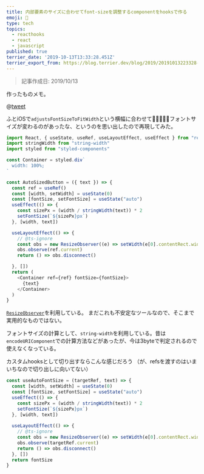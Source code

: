```yaml
---
title: 内部要素のサイズに合わせてfont-sizeを調整するcomponentをhooksで作る
emoji: 🍄
type: tech
topics:
  - reacthooks
  - react
  - javascript
published: true
terrier_date: '2019-10-13T13:33:28.451Z'
terrier_export_from: https://blog.terrier.dev/blog/2019/20191013223328-auto-adjust-font-size-with-react-hook
---
```


> 記事作成日: 2019/10/13

作ったものメモ。

@[tweet](https://twitter.com/terrierscript/status/1183039483702202368)

ふとiOSで`adjustsFontSizeToFitWidth`という横幅に合わせてフォントサイズが変わるのがあったな、というのを思い出したので再現してみた。

```js
import React, { useState, useRef, useLayoutEffect, useEffect } from "react"
import stringWidth from "string-width"
import styled from "styled-components"

const Container = styled.div`
  width: 100%;
`

const AutoSizedButton = ({ text }) => {
  const ref = useRef()
  const [width, setWidth] = useState(0)
  const [fontSize, setFontSize] = useState("auto")
  useEffect(() => {
    const sizePx = (width / stringWidth(text)) * 2
    setFontSize(`${sizePx}px`)
  }, [width, text])

  useLayoutEffect(() => {
    // @ts-ignore
    const obs = new ResizeObserver((e) => setWidth(e[0].contentRect.width))
    obs.observe(ref.current)
    return () => obs.disconnect()

  }, [])
  return (
    <Container ref={ref} fontSize={fontSize}>
      {text}
    </Container>
  )
}
```

[`ResizeObserver`](https://developer.mozilla.org/ja/docs/Web/API/ResizeObserver)を利用している。
まだこれも不安定なツールなので、そこまで実用的なものではない。

フォントサイズの計算として、`string-width`を利用している。昔は`encodeURIComponent`での計算方法などがあったが、今は3byteで判定されるので使えなくなっている。

カスタムhooksとして切り出すならこんな感じだろう
（が、refsを渡すのはいまいちなので切り出しに向いてない）

```js
const useAutoFontSize = (targetRef, text) => {
  const [width, setWidth] = useState(0)
  const [fontSize, setFontSize] = useState("auto")
  useEffect(() => {
    const sizePx = (width / stringWidth(text)) * 2
    setFontSize(`${sizePx}px`)
  }, [width, text])
  
  useLayoutEffect(() => {
    // @ts-ignore
    const obs = new ResizeObserver((e) => setWidth(e[0].contentRect.width))
    obs.observe(targetRef.current)
    return () => obs.disconnect()
  }, [])
  return fontSize
}
```

